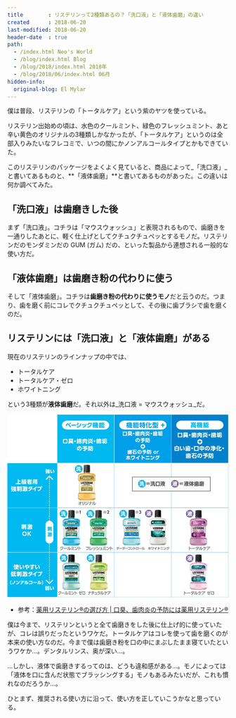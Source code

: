 ```yaml
---
title        : リステリンって2種類あるの？「洗口液」と「液体歯磨」の違い
created      : 2018-06-20
last-modified: 2018-06-20
header-date  : true
path:
  - /index.html Neo's World
  - /blog/index.html Blog
  - /blog/2018/index.html 2018年
  - /blog/2018/06/index.html 06月
hidden-info:
  original-blog: El Mylar
---
```


僕は普段、リステリンの「トータルケア」という紫のヤツを使っている。

リステリン出始めの頃は、水色のクールミント、緑色のフレッシュミント、あと辛い黄色のオリジナルの3種類しかなかったが、「トータルケア」というのは全部入りみたいなフレコミで、いつの間にかノンアルコールタイプとかもできていた。

このリステリンのパッケージをよくよく見ていると、商品によって_「洗口液」_と書いてあるものと、**「液体歯磨」**と書いてあるものがあった。この違いは何か調べてみた。

## 「洗口液」は歯磨きした後

まず「洗口液」。コチラは「マウスウォッシュ」と表現されるもので、歯磨きを一通りしたあとに、軽く仕上げとしてクチュクチュペッとするモノだ。リステリンだのモンダミンだの GUM (ガム) だの、といった製品から連想される一般的な使い方だ。

## 「液体歯磨」は歯磨き粉の代わりに使う

そして「液体歯磨」。コチラは**歯磨き粉の代わりに使うモノ**だと云うのだ。つまり、歯を磨く前にコレでクチュクチュペッとして、その後に歯ブラシで歯を磨くのだ。

## リステリンには「洗口液」と「液体歯磨」がある

現在のリステリンのラインナップの中では、

- トータルケア
- トータルケア・ゼロ
- ホワイトニング

という3種類が**液体歯磨**だ。それ以外は_洗口液 = マウスウォッシュ_だ。

![分類表](./20-02-01.jpg)

- 参考：[薬用リステリン®の選び方 | 口臭、歯肉炎の予防には薬用リステリン®](https://www.listerine-jp.com/brand/choose)

僕は今まで、リステリンというと全て歯磨きをした後に仕上げ的に使っていたが、コレは誤りだったというワケだ。トータルケアはコレを使って歯を磨くのが本来の使い方なのだ。今まで僕は歯磨き粉を口の中にまぶしたまま寝ていたというワケか…。デンタルリンス、奥が深い…。

…しかし、液体で歯磨きするってのは、どうも違和感がある…。モノによっては「液体を口に含んだ状態でブラッシングする」モノもあるみたいだが、これも慣れなのだろうか…。

ひとまず、推奨される使い方に沿って、使い方を正していこうかなと思っている。
